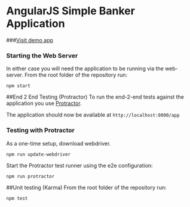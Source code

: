 # AngularJS Simple Banker Application

###[Visit demo app](https://simple-banker.herokuapp.com/app)

### Starting the Web Server
In either case you will need the application to be running via the web-server.
From the root folder of the repository run:

```
npm start
```

##End 2 End Testing (Protractor)
To run the end-2-end tests against the application you use [Protractor](https://github.com/angular/protractor).


The application should now be available at `http://localhost:8000/app`

### Testing with Protractor

As a one-time setup, download webdriver.
```
npm run update-webdriver
```

Start the Protractor test runner using the e2e configuration:

```
npm run protractor
```

##Unit testing (Karma)
From the root folder of the repository run:

```
npm test
```